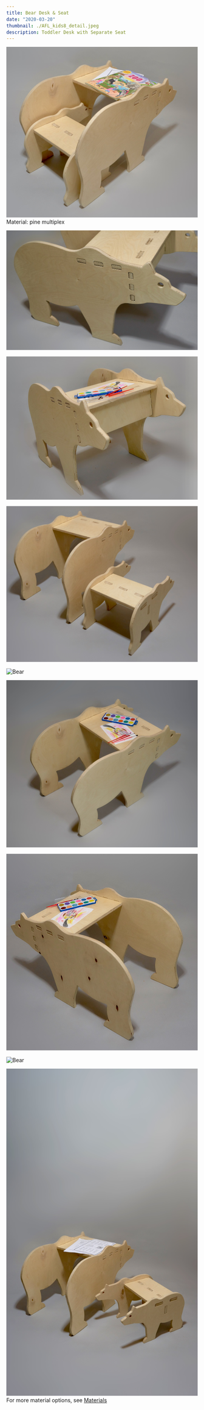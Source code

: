 ```yaml
---
title: Bear Desk & Seat
date: "2020-03-20"
thumbnail: ./AFL_kids8_detail.jpeg
description: Toddler Desk with Separate Seat
---
```

<div class="kg-card kg-image-card kg-width-wide">

![Bear](./AFL_kids12.jpeg)
Material: pine multiplex
</div>

<div class="kg-card kg-image-card kg-width-wide">

![Bear](./AFL_kids10_detail_01.jpeg)

</div>
<div class="kg-card kg-image-card kg-width-wide">
 
![Bear](./AFL_kids9.jpeg)

</div>
<div class="kg-card kg-image-card kg-width-wide">

![Bear](./AFL_kids3.jpeg)

</div>

<div class="kg-card kg-image-card kg-width-wide">

![Bear](./AFL_kids11.jpeg)

</div>
<div class="kg-card kg-image-card kg-width-wide">

![Bear](./AFL_kids2.jpeg)

</div>
<div class="kg-card kg-image-card kg-width-wide">

![Bear](./AFL_kids13.jpeg)

</div>
<div class="kg-card kg-image-card kg-width-wide">

![Bear](./AFL_kids10.jpeg)

</div>

<div class="kg-card kg-image-card kg-width-wide">

![Bear](./AFL_kids8.jpeg)
For more material options, see [Materials](http://amsterdamfurniturelab.nl/en/materials)
</div>
